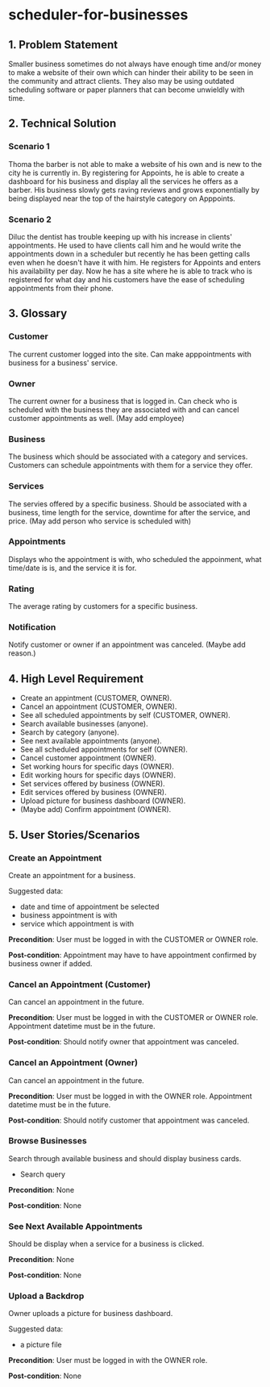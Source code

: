# scheduler-for-businesses

## 1. Problem Statement

Smaller business sometimes do not always have enough time and/or money to make a website of their own which can hinder their ability to be seen in the community and attract clients. They also may be using outdated scheduling software or paper planners that can become unwieldly with time.

## 2. Technical Solution

### Scenario 1
Thoma the barber is not able to make a website of his own and is new to the city he is currently in. By registering for Appoints, he is able to create a dashboard for his business and display all the services he offers as a barber. His business slowly gets raving reviews and grows exponentially by being displayed near the top of the hairstyle category on Apppoints.

### Scenario 2
Diluc the dentist has trouble keeping up with his increase in clients' appointments. He used to have clients call him and he would write the appointments down in a scheduler but recently he has been getting calls even when he doesn't have it with him. He registers for Appoints and enters his availability per day. Now he has a site where he is able to track who is registered for what day and his customers have the ease of scheduling appointments from their phone.

## 3. Glossary

### Customer
The current customer logged into the site. Can make apppointments with business for a business' service.
### Owner
The current owner for a business that is logged in. Can check who is scheduled with the business they are associated with and can cancel customer appointments as well. (May add employee)
### Business
The business which should be associated with a category and services. Customers can schedule appointments with them for a service they offer.
### Services
The servies offered by a specific business. Should be associated with a business, time length for the service, downtime for after the service, and price. (May add person who service is scheduled with)
### Appointments
Displays who the appointment is with, who scheduled the appoinment, what time/date is is, and the service it is for.
### Rating
The average rating by customers for a specific business.
### Notification
Notify customer or owner if an appointment was canceled. (Maybe add reason.)

## 4. High Level Requirement

- Create an appintment (CUSTOMER, OWNER).
- Cancel an appointment (CUSTOMER, OWNER).
- See all scheduled appointments by self (CUSTOMER, OWNER).
- Search available businesses (anyone).
- Search by category (anyone).
- See next available appointments (anyone).
- See all scheduled appointments for self (OWNER).
- Cancel customer appointment (OWNER).
- Set working hours for specific days (OWNER).
- Edit working hours for specific days (OWNER).
- Set services offered by business (OWNER).
- Edit services offered by business (OWNER).
- Upload picture for business dashboard (OWNER).
- (Maybe add) Confirm appointment (OWNER).

## 5. User Stories/Scenarios

### Create an Appointment

Create an appointment for a business.

Suggested data:
- date and time of appointment be selected
- business appointment is with
- service which appointment is with

**Precondition**: User must be logged in with the CUSTOMER or OWNER role.

**Post-condition**: Appointment may have to have appointment confirmed by business owner if added.

### Cancel an Appointment (Customer)

Can cancel an appointment in the future.

**Precondition**: User must be logged in with the CUSTOMER or OWNER role. Appointment datetime must be in the future.

**Post-condition**: Should notify owner that appointment was canceled.

### Cancel an Appointment (Owner)

Can cancel an appointment in the future.

**Precondition**: User must be logged in with the OWNER role. Appointment datetime must be in the future.

**Post-condition**: Should notify customer that appointment was canceled.

### Browse Businesses

Search through available business and should display business cards.

- Search query

**Precondition**: None

**Post-condition**: None

### See Next Available Appointments

Should be display when a service for a business is clicked.

**Precondition**: None

**Post-condition**: None

### Upload a Backdrop

Owner uploads a picture for business dashboard.

Suggested data:
- a picture file

**Precondition**: User must be logged in with the OWNER role.

**Post-condition**: None
